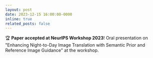 ```yaml
---
layout: post
date: 2023-12-15 16:00:00-0000
inline: true
related_posts: false
---
```


🏆 **Paper accepted at NeurIPS Workshop 2023**! Oral presentation on "Enhancing Night-to-Day Image Translation with Semantic Prior and Reference Image Guidance" at the workshop.